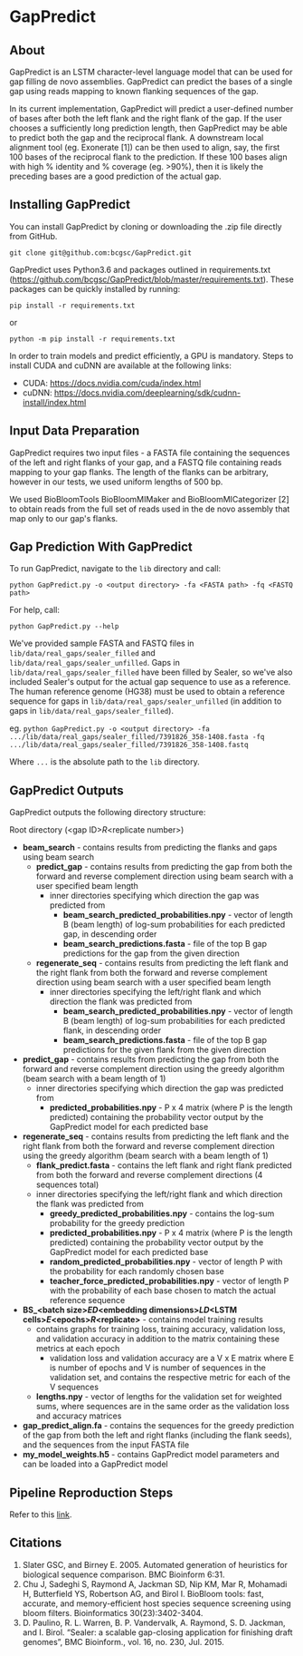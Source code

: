 # GapPredict
## About
GapPredict is an LSTM character-level language model that can be used for gap filling de novo assemblies. GapPredict can predict the bases of a single gap using reads mapping to known flanking sequences of the gap. 

In its current implementation, GapPredict will predict a user-defined number of bases after both the left flank and the right flank of the gap. If the user chooses a sufficiently long prediction length, then GapPredict may be able to predict both the gap and the reciprocal flank. A downstream local alignment tool (eg. Exonerate [1]) can be then used to align, say, the first 100 bases of the reciprocal flank to the prediction. If these 100 bases align with high % identity and % coverage (eg. >90%), then it is likely the preceding bases are a good prediction of the actual gap.

## Installing GapPredict
You can install GapPredict by cloning or downloading the .zip file directly from GitHub.

`git clone git@github.com:bcgsc/GapPredict.git`

GapPredict uses Python3.6 and packages outlined in requirements.txt (https://github.com/bcgsc/GapPredict/blob/master/requirements.txt). These packages can be quickly installed by running:

`pip install -r requirements.txt`

or

`python -m pip install -r requirements.txt`

In order to train models and predict efficiently, a GPU is mandatory. Steps to install CUDA and cuDNN are available at the following links:

* CUDA: https://docs.nvidia.com/cuda/index.html
* cuDNN: https://docs.nvidia.com/deeplearning/sdk/cudnn-install/index.html

## Input Data Preparation
GapPredict requires two input files - a FASTA file containing the sequences of the left and right flanks of your gap, and a FASTQ file containing reads mapping to your gap flanks. The length of the flanks can be arbitrary, however in our tests, we used uniform lengths of 500 bp.

We used BioBloomTools BioBloomMIMaker and BioBloomMICategorizer [2] to obtain reads from the full set of reads used in the de novo assembly that map only to our gap's flanks.

## Gap Prediction With GapPredict
To run GapPredict, navigate to the `lib` directory and call:

`python GapPredict.py -o <output directory> -fa <FASTA path> -fq <FASTQ path>`

For help, call:

`python GapPredict.py --help`

We've provided sample FASTA and FASTQ files in `lib/data/real_gaps/sealer_filled` and `lib/data/real_gaps/sealer_unfilled`. Gaps in `lib/data/real_gaps/sealer_filled` have been filled by Sealer, so we've also included Sealer's output for the actual gap sequence to use as a reference. The human reference genome (HG38) must be used to obtain a reference sequence for gaps in `lib/data/real_gaps/sealer_unfilled` (in addition to gaps in `lib/data/real_gaps/sealer_filled`).

eg. `python GapPredict.py -o <output directory> -fa .../lib/data/real_gaps/sealer_filled/7391826_358-1408.fasta -fq .../lib/data/real_gaps/sealer_filled/7391826_358-1408.fastq`

Where `...` is the absolute path to the `lib` directory.
## GapPredict Outputs
GapPredict outputs the following directory structure:

Root directory (\<gap ID\>_R_\<replicate number\>)
* **beam_search** - contains results from predicting the flanks and gaps using beam search
  * **predict_gap** - contains results from predicting the gap from both the forward and reverse complement direction using beam search with a user specified beam length
    * inner directories specifying which direction the gap was predicted from
      * **beam_search_predicted_probabilities.npy** - vector of length B (beam length) of log-sum probabilities for each predicted gap, in descending order 
      * **beam_search_predictions.fasta** - file of the top B gap predictions for the gap from the given direction
  * **regenerate_seq** - contains results from predicting the left flank and the right flank from both the forward and reverse complement direction using beam search with a user specified beam length
    * inner directories specifying the left/right flank and which direction the flank was predicted from
      * **beam_search_predicted_probabilities.npy** - vector of length B (beam length) of log-sum probabilities for each predicted flank, in descending order 
      * **beam_search_predictions.fasta** - file of the top B gap predictions for the given flank from the given direction
* **predict_gap** - contains results from predicting the gap from both the forward and reverse complement direction using the greedy algorithm (beam search with a beam length of 1)
    * inner directories specifying which direction the gap was predicted from
      * **predicted_probabilities.npy** - P x 4 matrix (where P is the length predicted) containing the probability vector output by the GapPredict model for each predicted base
* **regenerate_seq** - contains results from predicting the left flank and the right flank from both the forward and reverse complement direction using the greedy algorithm (beam search with a beam length of 1)
    * **flank_predict.fasta** - contains the left flank and right flank predicted from both the forward and reverse complement directions (4 sequences total)
    * inner directories specifying the left/right flank and which direction the flank was predicted from
      * **greedy_predicted_probabilities.npy** - contains the log-sum probability for the greedy prediction
      * **predicted_probabilities.npy** - P x 4 matrix (where P is the length predicted) containing the probability vector output by the GapPredict model for each predicted base
      * **random_predicted_probabilities.npy** - vector of length P with the probability for each randomly chosen base
      * **teacher_force_predicted_probabilities.npy** - vector of length P with the probability of each base chosen to match the actual reference sequence
* **BS_\<batch size\>_ED_\<embedding dimensions\>_LD_\<LSTM cells\>_E_\<epochs\>_R_\<replicate\>** - contains model training results
  * contains graphs for training loss, training accuracy, validation loss, and validation accuracy in addition to the matrix containing these metrics at each epoch
    * validation loss and validation accuracy are a V x E matrix where E is number of epochs and V is number of sequences in the validation set, and contains the respective metric for each of the V sequences
  * **lengths.npy** - vector of lengths for the validation set for weighted sums, where sequences are in the same order as the validation loss and accuracy matrices
* **gap_predict_align.fa** - contains the sequences for the greedy prediction of the gap from both the left and right flanks (including the flank seeds), and the sequences from the input FASTA file 
* **my_model_weights.h5** - contains GapPredict model parameters and can be loaded into a GapPredict model

## Pipeline Reproduction Steps
Refer to this [link](https://github.com/bcgsc/GapPredict/tree/master/scripts).

## Citations
1.	Slater GSC, and Birney E. 2005. Automated generation of heuristics for biological sequence comparison. BMC Bioinform 6:31. 
2.	Chu J, Sadeghi S, Raymond A, Jackman SD, Nip KM, Mar R, Mohamadi H, Butterfield YS, Robertson AG, and Birol I. BioBloom tools: fast, accurate, and memory-efficient host species sequence screening using bloom filters. Bioinformatics 30(23):3402-3404.
3. D. Paulino, R. L. Warren, B. P. Vandervalk, A. Raymond, S. D. Jackman, and I. Birol. “Sealer: a scalable gap-closing application for finishing draft genomes”, BMC Bioinform., vol. 16, no. 230, Jul. 2015.
